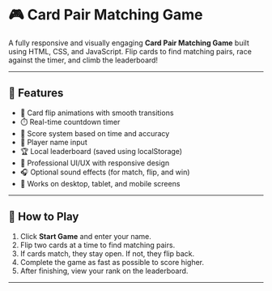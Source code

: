 # 🎮 Card Pair Matching Game

A fully responsive and visually engaging **Card Pair Matching Game** built using HTML, CSS, and JavaScript. Flip cards to find matching pairs, race against the timer, and climb the leaderboard!

---

## 🚀 Features

- 🔄 Card flip animations with smooth transitions
- ⏱️ Real-time countdown timer
- 🧠 Score system based on time and accuracy
- 🧑 Player name input
- 🏆 Local leaderboard (saved using localStorage)
- 🎨 Professional UI/UX with responsive design
- 🎧 Optional sound effects (for match, flip, and win)
- 📱 Works on desktop, tablet, and mobile screens

---

## 🧩 How to Play

1. Click **Start Game** and enter your name.
2. Flip two cards at a time to find matching pairs.
3. If cards match, they stay open. If not, they flip back.
4. Complete the game as fast as possible to score higher.
5. After finishing, view your rank on the leaderboard.

---


